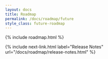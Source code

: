 ```yaml
---
layout: docs
title: Roadmap
permalink: /docs/roadmap/future
style_class: future-roadmap
---
```



{% include roadmap.html %}

{% include next-link.html label="Release Notes" url="/docs/roadmap/release-notes.html" %}
